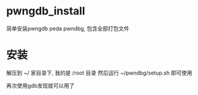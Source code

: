 # pwngdb_install
简单安装pwngdb peda pwndbg, 包含全部打包文件


# 安装
解压到 ~/ 家目录下, 我的是 /root 目录
然后运行 ~/pwndbg/setup.sh 即可使用

再次使用gdb发现就可以用了


